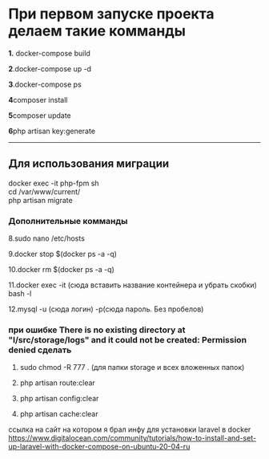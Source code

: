 <h1>При первом запуске проекта делаем такие комманды</h1>
<p><b>1.</b> docker-compose build</p>
<p><b>2</b>.docker-compose up -d</p>
<p><b>3</b>.docker-compose ps</p>
<p><b>4</b>composer install
<p><b>5</b>composer update
<p><b>6</b>php artisan key:generate
<hr>
<h2>Для использования миграции</h2>
<p><docker ps -a<br>
docker exec -it php-fpm sh<br>
cd /var/www/current/<br>
php artisan migrate
</p>
<h3>Дополнительные комманды</h3>
<p>8.sudo nano /etc/hosts</p>
<p>9.docker stop $(docker ps -a -q)</p>
<p>10.docker rm $(docker ps -a -q)</p>
<p>11.docker exec -it (сюда вставить название контейнера и убрать скобки) bash -l</p>
<p>12.mysql -u (сюда логин) -p(сюда пароль. Без пробелов)</p>
<h3>при ошибке There is no existing directory at "l/src/storage/logs" and it could not be created: Permission denied сделать</h3>


1. sudo chmod -R 777 . (для папки storage и всех вложенных папок)

2. php artisan route:clear

3. php artisan config:clear

4. php artisan cache:clear

ссылка на сайт на котором я брал инфу для установки laravel в docker
https://www.digitalocean.com/community/tutorials/how-to-install-and-set-up-laravel-with-docker-compose-on-ubuntu-20-04-ru

